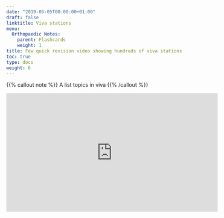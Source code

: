 ```yaml
---
date: "2019-05-05T00:00:00+01:00"
draft: false
linktitle: Viva stations
menu:
  Orthopaedic Notes:
    parent: Flashcards
    weight: 1
title: Few quick revision video showing hundreds of viva stations
toc: true
type: docs
weight: 6
---
```


{{% callout note %}}
A list topics in viva
{{% /callout %}}

<iframe width="560" height="315" src="https://www.youtube.com/embed/8ldswJ1HsSA" frameborder="0" allow="accelerometer; autoplay; clipboard-write; encrypted-media; gyroscope; picture-in-picture" allowfullscreen></iframe>